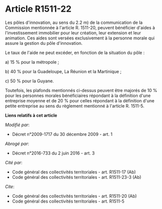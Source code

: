 # Article R1511-22

Les pôles d'innovation, au sens du 2.2 m) de la communication de la Commission mentionnée à l'article R. 1511-20, peuvent
bénéficier d'aides à l'investissement immobilier pour leur création, leur extension et leur animation. Ces aides sont versées
exclusivement à la personne morale qui assure la gestion du pôle d'innovation. 

Le taux de l'aide ne peut excéder, en fonction de la situation du pôle : 

a) 15 % pour la métropole ; 

b) 40 % pour la Guadeloupe, La Réunion et la Martinique ; 

c) 50 % pour la Guyane. 

Toutefois, les plafonds mentionnés ci-dessus peuvent être majorés de 10 % pour les personnes morales bénéficiaires répondant
à la définition d'une entreprise moyenne et de 20 % pour celles répondant à la définition d'une petite entreprise au sens du
règlement mentionné à l'article R. 1511-5.

**Liens relatifs à cet article**

_Modifié par_:

  - Décret n°2009-1717 du 30 décembre 2009 - art. 1

_Abrogé par_:

  - Décret n°2016-733 du 2 juin 2016 - art. 3

_Cité par_:

  - Code général des collectivités territoriales - art. R1511-17 (Ab)
  - Code général des collectivités territoriales - art. R1511-23-3 (Ab)

_Cite_:

  - Code général des collectivités territoriales - art. R1511-20 (Ab)
  - Code général des collectivités territoriales - art. R1511-5
